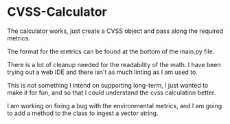 # CVSS-Calculator

The calculator works, just create a CVSS object and pass along the required metrics.

The format for the metrics can be found at the bottom of the main.py file.

There is a lot of cleanup needed for the readability of the math. I have been trying out a web IDE and there isn't as much linting as I am used to. 

This is not something I intend on supporting long-term, I just wanted to make it for fun, and so that I could understand the cvss calculation better.

I am working on fixing a bug with the environmental metrics, and I am going to add a method to the class to ingest a vector string.
